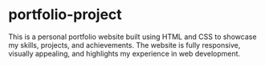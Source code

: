 # portfolio-project
This is a personal portfolio website built using HTML and CSS to showcase my skills, projects, and achievements. The website is fully responsive, visually appealing, and highlights my experience in web development.

